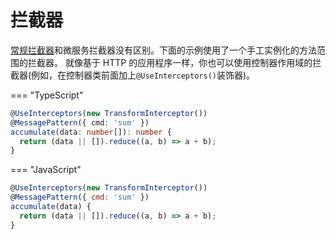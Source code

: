 # 拦截器

[常规拦截器](/拦截器)和微服务拦截器没有区别。下面的示例使用了一个手工实例化的方法范围的拦截器。
就像基于 HTTP 的应用程序一样，你也可以使用控制器作用域的拦截器(例如，在控制器类前面加上`@UseInterceptors()`装饰器)。

=== "TypeScript"

```ts
@UseInterceptors(new TransformInterceptor())
@MessagePattern({ cmd: 'sum' })
accumulate(data: number[]): number {
  return (data || []).reduce((a, b) => a + b);
}
```

=== "JavaScript"

```js
@UseInterceptors(new TransformInterceptor())
@MessagePattern({ cmd: 'sum' })
accumulate(data) {
  return (data || []).reduce((a, b) => a + b);
}
```
